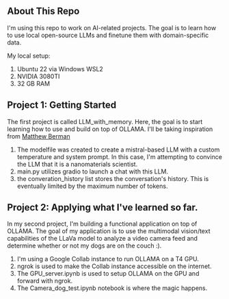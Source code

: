 
<!-- ABOUT THE PROJECT -->
## About This Repo

I'm using this repo to work on AI-related projects. The goal is to learn how to use local open-source LLMs and finetune them with domain-specific data.

My local setup:
1. Ubuntu 22 via Windows WSL2
2. NVIDIA 3080TI
3. 32 GB RAM

<!-- GETTING STARTED -->
## Project 1: Getting Started

The first project is called LLM_with_memory. Here, the goal is to start learning how to use and build on top of OLLAMA. I'll be taking inspiration from [Matthew Berman](https://www.youtube.com/watch?v=rIRkxZSn-A8&list=PLYeQgFYNGJtJ5k37wkeQGjMoHtbEXp4Sv)

1. The modelfile was created to create a mistral-based LLM with a custom temperature and system prompt. In this case, I'm attempting to convince the LLM that it is a nanomaterials scientist.
2. main.py utilizes gradio to launch a chat with this LLM.
3. the converation_history list stores the conversation's history. This is eventually limited by the maximum number of tokens.

## Project 2: Applying what I've learned so far.

In my second project, I'm building a functional application on top of OLLAMA. The goal of my application is to use the multimodal vision/text capabilities of the LLaVa model to analyze a video camera feed and determine whether or not my dogs are on the couch :).

1. I'm using a Google Collab instance to run OLLAMA on a T4 GPU.
2. ngrok is used to make the Collab instance accessible on the internet.
3. The GPU_server.ipynb is used to setup OLLAMA on the GPU and forward with ngrok.
4. The Camera_dog_test.ipynb notebook is where the magic happens.
